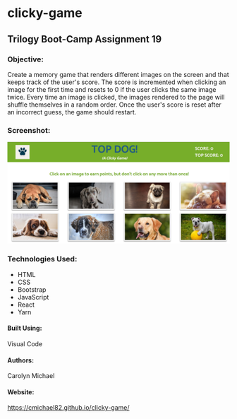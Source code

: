 # clicky-game

## Trilogy Boot-Camp Assignment 19

### Objective: 
Create a memory game that renders different images on the screen and that keeps track of the user's score. The score is incremented when clicking an image for the first time and resets to 0 if the user clicks the same image twice. Every time an image is clicked, the images rendered to the page will shuffle themselves in a random order. Once the user's score is reset after an incorrect guess, the game should restart.

### Screenshot: 

![Start](my-app/public/images/start-game.png?raw=true "Start")

### Technologies Used:
* HTML
* CSS
* Bootstrap
* JavaScript
* React
* Yarn

#### Built Using:
Visual Code

#### Authors:
Carolyn Michael

#### Website:
https://cmichael82.github.io/clicky-game/

